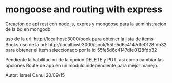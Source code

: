 # mongoose and routing with express

Creacion de api rest con node js, expres y mongoose para la administracion de la bd en mongodb

uso de la url: http://localhost:3000/book para obtener la lista de items Books 
uso de la url: http://localhost:3000/book/55fe5d6c4147dfe0128fdb32 para obtener el item seleccionado por la id 55fe5d6c4147dfe0128fdb32

Pendiente la habilitacion de la opcion DELETE y PUT, asi como cambiar las opciones Route de app en un modulo independiente para mejor manejo.


Autor: Israel Canul 20/09/15
